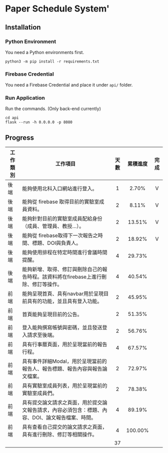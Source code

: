 # Paper Schedule System'

## Installation

### Python Environment

You need a Python environments first.

```
python3 -m pip install -r requirements.txt
```

### Firebase Credential

You need a Firebase Credential and place it under `api/` folder.

### Run Application

Run the commands. (Only back-end currently)

```
cd api
flask --run -h 0.0.0.0 -p 8080
```

## Progress

| **工作類別** | **工作項目** | **天數** | **累積進度** | **完成** |
| ------------ | ------------------------------------------------------------ | :------: | :----------: | :--: |
| 後端 | 能夠使用北科入口網站進行登入。       |    1     |    2.70%     |  V   |
| 後端 | 能夠從 firebase  取得目前的實驗室成員資料。  |    2     |    8.11%     |  V   |
| 後端 | 能夠針對目前的實驗室成員配給身份（成員、管理員、教授…）。    |    2     |    13.51%    |  V   |
| 後端 | 能夠從 firebase取得下一次報告之時間、標題、DOI與負責人。     |    2     |    18.92%    |  V   |
| 後端 | 能夠使用排程在特定時間進行會議時間提醒。     |    4     |    29.73%    |      |
| 後端 | 能夠新增、取得、修訂與刪除自己的報告時程。該資料將在firebase上進行刪除、修訂等操作。 |    4     |    40.54%    |      |
| 前端 | 能夠呈現首頁、具有navbar用於呈現目前具有的功能，並且具有登入功能。 |    2     |    45.95%    |      |
| 前端 | 首頁能夠呈現目前的公告。     |    2     |    51.35%    |      |
| 前端 | 登入能夠撰寫帳號與密碼，並且發送登入請求至後端。     |    2     |    56.76%    |      |
| 前端 | 具有行事曆頁面，用於呈現當前的報告行程。     |    4     |    67.57%    |      |
| 前端 | 具有事件詳細Modal，用於呈現當前的報告人、報告標題、報告內容與報告論文檔案。 |    2     |    72.97%    |      |
| 前端 | 具有實驗室成員列表，用於呈現當前的實驗室成員們。     |    2     |    78.38%    |      |
| 前端 | 具有提交論文請求之頁面，用於提交論文報告請求，內容必須包含：標題、內容、DOI、論文報告檔案、時間。 |    4     |    89.19%    |      |
| 前端 | 具有查看自己提交的論文請求之頁面，具有進行刪除、修訂等相關操作。 |    4     |   100.00%    |      |
|      |      |    37    |    |      |

